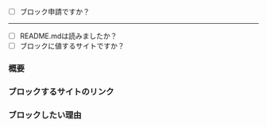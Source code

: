 - [ ] ブロック申請ですか？
----
- [ ] README.mdは読みましたか？
- [ ] ブロックに値するサイトですか？

### 概要

<!--
    このプルリクエストの概要を記述してください。
    何をどう変更したか、なぜその変更をしたかなど、変更の目的を明確にすることが重要です。
-->

### ブロックするサイトのリンク

### ブロックしたい理由
